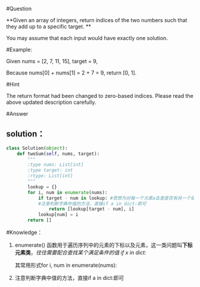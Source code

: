 #Question

**Given an array of integers, return indices of the two numbers such that they add up to a specific target.
**

You may assume that each input would have exactly one solution.


#Example:

Given nums = [2, 7, 11, 15], target = 9,

Because nums[0] + nums[1] = 2 + 7 = 9,
return [0, 1].


#Hint

The return format had been changed to zero-based indices. Please read the above updated description carefully.

#Answer

## solution：

```python
class Solution(object):
    def twoSum(self, nums, target):
        """
        :type nums: List[int]
        :type target: int
        :rtype: List[int]
        """
        lookup = {}
        for i, num in enumerate(nums):
            if target - num in lookup: #思想为对每一个元素a去查是否有另一个使其满足条件的数b存在，那么就需要将每一个元素存到另一个数据结构中去以作为判断（因为如果不存新的数据结构的话，直接遍历会使得序号访问变复杂，比如说空出当前值a，所以索性就新建一个数据结构保存已经检查完的数），从而达到依次判断的效果。
            #注意判断字典中值的方法，直接if a in dict:即可
                return [lookup[target - num], i]
            lookup[num] = i
        return []
```


#Knowledge：
1. enumerate() 函数用于遍历序列中的元素的下标以及元素，这一类问题叫**下标元素类**，_往往需要配合查找某个满足条件的值 if x in dict:_

   其常用形式for i, num in enumerate(nums):

2. 注意判断字典中值的方法，直接if a in dict:即可
